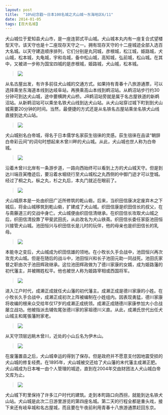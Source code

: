 ```yaml
---
layout: post
title:  "10%纪念戳～日本100名城之犬山城～东海地区6/11"
date: 2014-01-05
tags: [百大名城]
---
```


犬山城位于爱知县犬山市，是一座连郭式平山城。犬山城本丸内有一座复合式望楼型天守。该天守也是十二座现存天守之一。拥有现存天守的十二座城迹全部入选百大名城。以天守建造顺序排列，它们分别是丸冈城，彦根城，松江城，姫路城，犬山城，松本城，丸龟城，宇和岛城，备中松山城，高知城，弘前城，松山城。在其中，又被进一步称为国宝四城的是彦根城，姫路城，犬山城，松本城。

> <img src="{{ site.baseurl }}/assets/oshiro/043/inuyamajou-001.jpg">

从名古屋出发，有许多前往犬山城的交通方式。如果持有青春十八旅游通票，可以选择乘坐东海道本线到达岐阜站，再换乘高山本线到鹈沼站。从鹈沼站步行约30分钟可到达犬山城，途中要横跨犬山桥。JR鹈沼站旁就是属于名古屋铁道的新鹈沼站。从新鹈沼站可以乘坐名铁犬山线到达犬山站。从犬山站穿过城下町到到犬山城需要20分钟的时间。当然，最便捷的方式还是从名铁名古屋站乘坐名铁犬山线直接到达犬山站。

> <img src="{{ site.baseurl }}/assets/oshiro/043/inuyamajou-002.jpg">

犬山城别名白帝城，得名于日本儒学名家荻生徂徕的灵感。荻生徂徕在品读“朝辞白帝彩云间”的词句时想起来木曾川畔的犬山城。从此，犬山城也世人称为白帝城。

> <img src="{{ site.baseurl }}/assets/oshiro/043/inuyamajou-003.jpg">

沿着木曾川北岸有一条游步道，一路向西始终可以看到上方的犬山城天守。但是到达川端丑寅橹迹后，要沿着水堀绕行至犬山城松之丸西侧的中御门迹才可以登城。经过了桐之丸，枞之丸，杉之丸后，本丸门就近在眼前了。

> <img src="{{ site.baseurl }}/assets/oshiro/043/inuyamajou-004.jpg">

犬山城原本是一处由织田广近所修筑的乾山砦。后来，当织田信康决定废弃木之下城后，将金山城移筑到乾山砦，扩建成了犬山城。织田信康是织田信长的叔父，在与斋藤道三的交战中身亡。犬山城便由织田信清继承。在织田信长攻取犬山城之后，织田信清投靠了甲斐武田氏，从此改名为犬山铁斋。织田信长委任家臣池田恒兴接管犬山城。池田恒兴与织田信长是儿时的玩伴，他的母亲也是织田信长的乳母。

> <img src="{{ site.baseurl }}/assets/oshiro/043/inuyamajou-005.jpg">

本能寺之变后，犬山城成为织田信雄的领地。在小牧长久手合战中，池田恒兴再次攻克犬山城。但是在随后的战斗中，池田恒兴和长子池田元助一同战死。池田氏家督之职由次子池田辉政继承。这位池田辉政做为了德川家康的女婿，成为姫路藩的初代藩主，并被赐姓松平。他也被世人称为姫路宰相或西国将军。

> <img src="{{ site.baseurl }}/assets/oshiro/043/inuyamajou-006.jpg">

进入江户时代，成濑正成就任犬山藩的初代藩主。成濑正成是德川家康的小姓。在小牧长久手合战中，成濑正成初次上阵被编制在小姓组内。因表现勇猛，德川家康将收编的根来众交给年仅17岁的成濑正成统领。成濑正成随德川家康参加大小合战屡立战功。他被指派去辅佐尾张德川家的家祖德川义直。从此，成濑氏世代出任犬山城主和尾張藩附家老。

> <img src="{{ site.baseurl }}/assets/oshiro/043/inuyamajou-007.jpg">

从天守顶层远眺木曾川，近处的小山丘名为伊木山。

> <img src="{{ site.baseurl }}/assets/oshiro/043/inuyamajou-008.jpg">

在废藩置县之后，犬山城幸运的得到了保存。但是政府并不愿意支付因地震受损的犬山城的修复经费。在1895年，犬山城被交还给了犬山藩的末代藩主成濑正肥。犬山城成为日本唯一由个人管理的城迹，直到在2004年交由财团法人犬山城白帝文库为止。

> <img src="{{ site.baseurl }}/assets/oshiro/043/inuyamajou-009.jpg">

犬山城下町里保持了许多江户时代的建筑。走到本町路口向西拐，就能到达名铁犬山站。犬山城是此次二日游里游览的第四座名城。第二天的行程全都是重头戏，接下来还有岐阜城和名古屋城，而且要在午夜前利用青春十八旅游通票赶回东京。
